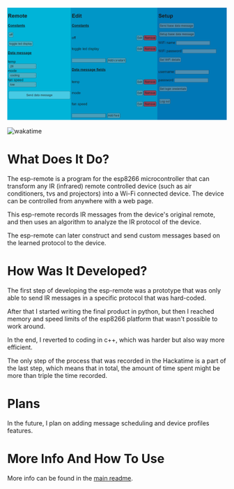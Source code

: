 ![web_page.png](web_page.png)

![wakatime](https://img.shields.io/endpoint?url=https%3A%2F%2Fwaka.hackclub.com%2Fapi%2Fcompat%2Fshields%2Fv1%2FU07QBRYGVHC%2Fall_time%2Fproject%253Aesp-remote)

# What Does It Do?
The esp-remote is a program for the esp8266 microcontroller that can transform any IR (infrared)
remote controlled device (such as air conditioners, tvs and projectors) into a Wi-Fi connected device.
The device can be controlled from anywhere with a web page.

This esp-remote records IR messages from the device's original remote,
and then uses an algorithm to analyze the IR protocol of the device.

The esp-remote can later construct and send custom messages based on the learned protocol to the device.

# How Was It Developed?
The first step of developing the esp-remote was a prototype that was only able to send IR messages in
a specific protocol that was hard-coded.

After that I started writing the final product in python,
but then I reached memory and speed limits of the esp8266 platform that wasn't possible to work around.

In the end, I reverted to coding in c++, which was harder but also way more efficient.

The only step of the process that was recorded in the Hackatime is a part of the last step,
which means that in total, the amount of time spent might be more than triple the time recorded.

# Plans
In the future, I plan on adding message scheduling and device profiles features.

# More Info And How To Use
More info can be found in the [main readme](readme.md).
